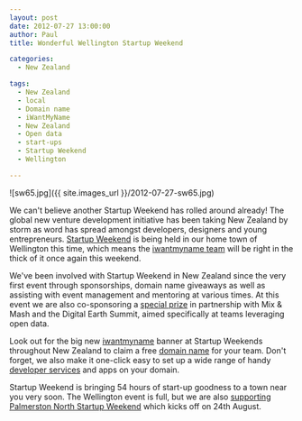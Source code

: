 ```yaml
---
layout: post
date: 2012-07-27 13:00:00
author: Paul
title: Wonderful Wellington Startup Weekend

categories:
  - New Zealand

tags:
  - New Zealand
  - local
  - Domain name
  - iWantMyName
  - New Zealand
  - Open data
  - start-ups
  - Startup Weekend
  - Wellington

---
```


![sw65.jpg]({{ site.images_url }}/2012-07-27-sw65.jpg)

We can't believe another Startup Weekend has rolled around already! The global new venture development initiative has been taking New Zealand by storm as word has spread amongst developers, designers and young entrepreneurs. [Startup Weekend](http://wellington.startupweekend.org/) is being held in our home town of Wellington this time, which means the [iwantmyname team](https://iwantmyname.co.nz/about) will be right in the thick of it once again this weekend.

We've been involved with Startup Weekend in New Zealand since the very first event through sponsorships, domain name giveaways as well as assisting with event management and mentoring at various times. At this event we are also co-sponsoring a [special prize](http://blog.iwantmyname.com/2012/06/booting-startup-weekends-mix-mashup.html) in partnership with Mix & Mash and the Digital Earth Summit, aimed specifically at teams leveraging open data.

Look out for the big new [iwantmyname](https://iwantmyname.co.nz/) banner at Startup Weekends throughout New Zealand to claim a free [domain name](https://iwantmyname.co.nz/domains) for your team. Don't forget, we also make it one-click easy to set up a wide range of handy [developer services](https://iwantmyname.co.nz/services/developer/) and apps on your domain.

Startup Weekend is bringing 54 hours of start-up goodness to a town near you very soon. The Wellington event is full, but we are also [supporting Palmerston North Startup Weekend](http://palmynorth.startupweekend.org/2012/07/13/iwantmyname-partners-with-startup-weekend-palmerston-north/) which kicks off on 24th August.
